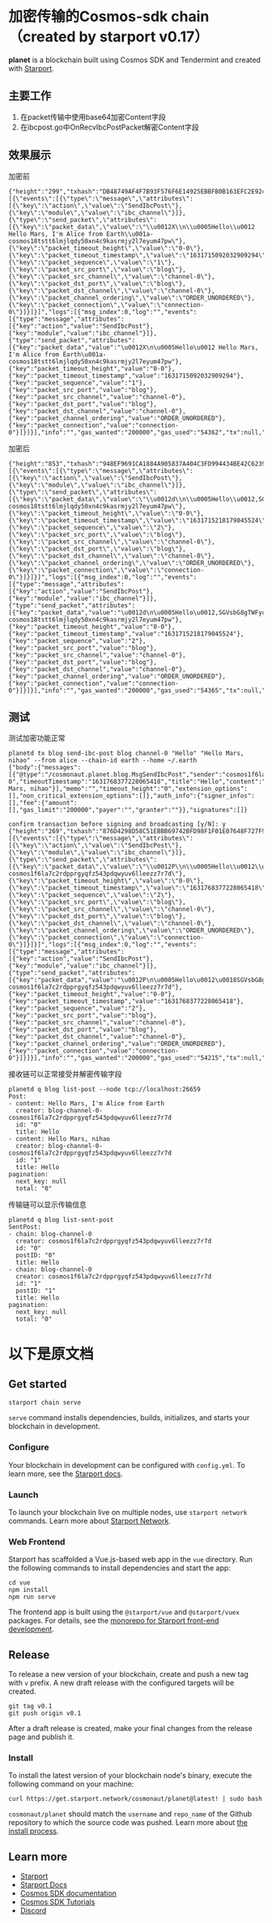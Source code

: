 # 加密传输的Cosmos-sdk chain（created by starport v0.17）
**planet** is a blockchain built using Cosmos SDK and Tendermint and created with [Starport](https://github.com/tendermint/starport).
## 主要工作
1. 在packet传输中使用base64加密Content字段
2. 在ibcpost.go中OnRecvIbcPostPacket解密Content字段
## 效果展示
加密前
```
{"height":"299","txhash":"DB48749AF4F7B93F576F6E14925EBBFB0B163EFC2E9247828DAF8010000750CE","codespace":"","code":0,"data":"0A0D0A0B53656E64496263506F7374","raw_log":"[{\"events\":[{\"type\":\"message\",\"attributes\":[{\"key\":\"action\",\"value\":\"SendIbcPost\"},{\"key\":\"module\",\"value\":\"ibc_channel\"}]},{\"type\":\"send_packet\",\"attributes\":[{\"key\":\"packet_data\",\"value\":\"\\u0012X\\n\\u0005Hello\\u0012 Hello Mars, I'm Alice from Earth\\u001a-cosmos18tstt6lmjlqdy50xn4c9kasrmjy2l7eyum47pw\"},{\"key\":\"packet_timeout_height\",\"value\":\"0-0\"},{\"key\":\"packet_timeout_timestamp\",\"value\":\"1631715092032909294\"},{\"key\":\"packet_sequence\",\"value\":\"1\"},{\"key\":\"packet_src_port\",\"value\":\"blog\"},{\"key\":\"packet_src_channel\",\"value\":\"channel-0\"},{\"key\":\"packet_dst_port\",\"value\":\"blog\"},{\"key\":\"packet_dst_channel\",\"value\":\"channel-0\"},{\"key\":\"packet_channel_ordering\",\"value\":\"ORDER_UNORDERED\"},{\"key\":\"packet_connection\",\"value\":\"connection-0\"}]}]}]","logs":[{"msg_index":0,"log":"","events":[{"type":"message","attributes":[{"key":"action","value":"SendIbcPost"},{"key":"module","value":"ibc_channel"}]},{"type":"send_packet","attributes":[{"key":"packet_data","value":"\u0012X\n\u0005Hello\u0012 Hello Mars, I'm Alice from Earth\u001a-cosmos18tstt6lmjlqdy50xn4c9kasrmjy2l7eyum47pw"},{"key":"packet_timeout_height","value":"0-0"},{"key":"packet_timeout_timestamp","value":"1631715092032909294"},{"key":"packet_sequence","value":"1"},{"key":"packet_src_port","value":"blog"},{"key":"packet_src_channel","value":"channel-0"},{"key":"packet_dst_port","value":"blog"},{"key":"packet_dst_channel","value":"channel-0"},{"key":"packet_channel_ordering","value":"ORDER_UNORDERED"},{"key":"packet_connection","value":"connection-0"}]}]}],"info":"","gas_wanted":"200000","gas_used":"54362","tx":null,"timestamp":""}
```
加密后
```
{"height":"853","txhash":"948EF9691CA1884A905837A404C3FD994434BE42C6239C9EADFC0C5F4F6E709E","codespace":"","code":0,"data":"0A0D0A0B53656E64496263506F7374","raw_log":"[{\"events\":[{\"type\":\"message\",\"attributes\":[{\"key\":\"action\",\"value\":\"SendIbcPost\"},{\"key\":\"module\",\"value\":\"ibc_channel\"}]},{\"type\":\"send_packet\",\"attributes\":[{\"key\":\"packet_data\",\"value\":\"\\u0012d\\n\\u0005Hello\\u0012,SGVsbG8gTWFycywgSSdtIEFsaWNlIGZyb20gRWFydGg=\\u001a-cosmos18tstt6lmjlqdy50xn4c9kasrmjy2l7eyum47pw\"},{\"key\":\"packet_timeout_height\",\"value\":\"0-0\"},{\"key\":\"packet_timeout_timestamp\",\"value\":\"1631715218179045524\"},{\"key\":\"packet_sequence\",\"value\":\"2\"},{\"key\":\"packet_src_port\",\"value\":\"blog\"},{\"key\":\"packet_src_channel\",\"value\":\"channel-0\"},{\"key\":\"packet_dst_port\",\"value\":\"blog\"},{\"key\":\"packet_dst_channel\",\"value\":\"channel-0\"},{\"key\":\"packet_channel_ordering\",\"value\":\"ORDER_UNORDERED\"},{\"key\":\"packet_connection\",\"value\":\"connection-0\"}]}]}]","logs":[{"msg_index":0,"log":"","events":[{"type":"message","attributes":[{"key":"action","value":"SendIbcPost"},{"key":"module","value":"ibc_channel"}]},{"type":"send_packet","attributes":[{"key":"packet_data","value":"\u0012d\n\u0005Hello\u0012,SGVsbG8gTWFycywgSSdtIEFsaWNlIGZyb20gRWFydGg=\u001a-cosmos18tstt6lmjlqdy50xn4c9kasrmjy2l7eyum47pw"},{"key":"packet_timeout_height","value":"0-0"},{"key":"packet_timeout_timestamp","value":"1631715218179045524"},{"key":"packet_sequence","value":"2"},{"key":"packet_src_port","value":"blog"},{"key":"packet_src_channel","value":"channel-0"},{"key":"packet_dst_port","value":"blog"},{"key":"packet_dst_channel","value":"channel-0"},{"key":"packet_channel_ordering","value":"ORDER_UNORDERED"},{"key":"packet_connection","value":"connection-0"}]}]}],"info":"","gas_wanted":"200000","gas_used":"54365","tx":null,"timestamp":""}
```
## 测试
测试加密功能正常
```
planetd tx blog send-ibc-post blog channel-0 "Hello" "Hello Mars, nihao" --from alice --chain-id earth --home ~/.earth
{"body":{"messages":[{"@type":"/cosmonaut.planet.blog.MsgSendIbcPost","sender":"cosmos1f6la7c2rdpprgyqfz543pdqwyuv6lleezz7r7d","port":"blog","channelID":"channel-0","timeoutTimestamp":"1631768377228065418","title":"Hello","content":"Hello Mars, nihao"}],"memo":"","timeout_height":"0","extension_options":[],"non_critical_extension_options":[]},"auth_info":{"signer_infos":[],"fee":{"amount":[],"gas_limit":"200000","payer":"","granter":""}},"signatures":[]}

confirm transaction before signing and broadcasting [y/N]: y
{"height":"269","txhash":"876D4298D58C51EBBB69742BFD98F1F01E07648F727F9998FF60F798E3A346FC","codespace":"","code":0,"data":"0A0D0A0B53656E64496263506F7374","raw_log":"[{\"events\":[{\"type\":\"message\",\"attributes\":[{\"key\":\"action\",\"value\":\"SendIbcPost\"},{\"key\":\"module\",\"value\":\"ibc_channel\"}]},{\"type\":\"send_packet\",\"attributes\":[{\"key\":\"packet_data\",\"value\":\"\\u0012P\\n\\u0005Hello\\u0012\\u0018SGVsbG8gTWFycywgbmloYW8=\\u001a-cosmos1f6la7c2rdpprgyqfz543pdqwyuv6lleezz7r7d\"},{\"key\":\"packet_timeout_height\",\"value\":\"0-0\"},{\"key\":\"packet_timeout_timestamp\",\"value\":\"1631768377228065418\"},{\"key\":\"packet_sequence\",\"value\":\"2\"},{\"key\":\"packet_src_port\",\"value\":\"blog\"},{\"key\":\"packet_src_channel\",\"value\":\"channel-0\"},{\"key\":\"packet_dst_port\",\"value\":\"blog\"},{\"key\":\"packet_dst_channel\",\"value\":\"channel-0\"},{\"key\":\"packet_channel_ordering\",\"value\":\"ORDER_UNORDERED\"},{\"key\":\"packet_connection\",\"value\":\"connection-0\"}]}]}]","logs":[{"msg_index":0,"log":"","events":[{"type":"message","attributes":[{"key":"action","value":"SendIbcPost"},{"key":"module","value":"ibc_channel"}]},{"type":"send_packet","attributes":[{"key":"packet_data","value":"\u0012P\n\u0005Hello\u0012\u0018SGVsbG8gTWFycywgbmloYW8=\u001a-cosmos1f6la7c2rdpprgyqfz543pdqwyuv6lleezz7r7d"},{"key":"packet_timeout_height","value":"0-0"},{"key":"packet_timeout_timestamp","value":"1631768377228065418"},{"key":"packet_sequence","value":"2"},{"key":"packet_src_port","value":"blog"},{"key":"packet_src_channel","value":"channel-0"},{"key":"packet_dst_port","value":"blog"},{"key":"packet_dst_channel","value":"channel-0"},{"key":"packet_channel_ordering","value":"ORDER_UNORDERED"},{"key":"packet_connection","value":"connection-0"}]}]}],"info":"","gas_wanted":"200000","gas_used":"54215","tx":null,"timestamp":""}
```
接收链可以正常接受并解密传输字段
```
planetd q blog list-post --node tcp://localhost:26659
Post:
- content: Hello Mars, I'm Alice from Earth
  creator: blog-channel-0-cosmos1f6la7c2rdpprgyqfz543pdqwyuv6lleezz7r7d
  id: "0"
  title: Hello
- content: Hello Mars, nihao
  creator: blog-channel-0-cosmos1f6la7c2rdpprgyqfz543pdqwyuv6lleezz7r7d
  id: "1"
  title: Hello
pagination:
  next_key: null
  total: "0"
```
传输链可以显示传输信息
```
planetd q blog list-sent-post
SentPost:
- chain: blog-channel-0
  creator: cosmos1f6la7c2rdpprgyqfz543pdqwyuv6lleezz7r7d
  id: "0"
  postID: "0"
  title: Hello
- chain: blog-channel-0
  creator: cosmos1f6la7c2rdpprgyqfz543pdqwyuv6lleezz7r7d
  id: "1"
  postID: "1"
  title: Hello
pagination:
  next_key: null
  total: "0"
```
# 以下是原文档
## Get started

```
starport chain serve
```

`serve` command installs dependencies, builds, initializes, and starts your blockchain in development.

### Configure

Your blockchain in development can be configured with `config.yml`. To learn more, see the [Starport docs](https://docs.starport.network).

### Launch

To launch your blockchain live on multiple nodes, use `starport network` commands. Learn more about [Starport Network](https://github.com/tendermint/spn).

### Web Frontend

Starport has scaffolded a Vue.js-based web app in the `vue` directory. Run the following commands to install dependencies and start the app:

```
cd vue
npm install
npm run serve
```

The frontend app is built using the `@starport/vue` and `@starport/vuex` packages. For details, see the [monorepo for Starport front-end development](https://github.com/tendermint/vue).

## Release
To release a new version of your blockchain, create and push a new tag with `v` prefix. A new draft release with the configured targets will be created.

```
git tag v0.1
git push origin v0.1
```

After a draft release is created, make your final changes from the release page and publish it.

### Install
To install the latest version of your blockchain node's binary, execute the following command on your machine:

```
curl https://get.starport.network/cosmonaut/planet@latest! | sudo bash
```
`cosmonaut/planet` should match the `username` and `repo_name` of the Github repository to which the source code was pushed. Learn more about [the install process](https://github.com/allinbits/starport-installer).

## Learn more

- [Starport](https://github.com/tendermint/starport)
- [Starport Docs](https://docs.starport.network)
- [Cosmos SDK documentation](https://docs.cosmos.network)
- [Cosmos SDK Tutorials](https://tutorials.cosmos.network)
- [Discord](https://discord.gg/W8trcGV)
